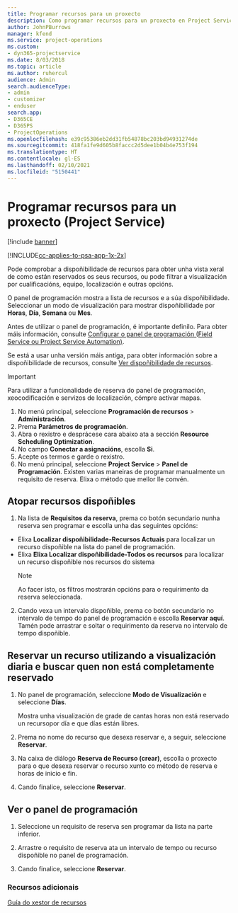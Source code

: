 ```yaml
---
title: Programar recursos para un proxecto
description: Como programar recursos para un proxecto en Project Service
author: JohnPBurrows
manager: kfend
ms.service: project-operations
ms.custom:
- dyn365-projectservice
ms.date: 8/03/2018
ms.topic: article
ms.author: ruhercul
audience: Admin
search.audienceType:
- admin
- customizer
- enduser
search.app:
- D365CE
- D365PS
- ProjectOperations
ms.openlocfilehash: e39c95386eb2dd31fb54878bc203bd94931274de
ms.sourcegitcommit: 418fa1fe9d605b8faccc2d5dee1b04b4e753f194
ms.translationtype: HT
ms.contentlocale: gl-ES
ms.lasthandoff: 02/10/2021
ms.locfileid: "5150441"
---
```

# <a name="schedule-resources-for-a-project-project-service"></a>Programar recursos para un proxecto (Project Service)

[!include [banner](../includes/psa-now-project-operations.md)]

[!INCLUDE[cc-applies-to-psa-app-1x-2x](../includes/cc-applies-to-psa-app-1x-2x.md)]

Pode comprobar a dispoñibilidade de recursos para obter unha vista xeral de como están reservados os seus recursos, ou pode filtrar a visualización por cualificacións, equipo, localización e outras opcións.  
  
O panel de programación mostra a lista de recursos e a súa dispoñibilidade. Seleccionar un modo de visualización para mostrar dispoñibilidade por **Horas**, **Día**, **Semana** ou **Mes**.  
  
Antes de utilizar o panel de programación, é importante definilo. Para obter máis información, consulte [Configurar o panel de programación (Field Service ou Project Service Automation)](https://docs.microsoft.com/dynamics365/field-service/configure-schedule-board).
  
Se está a usar unha versión máis antiga, para obter información sobre a dispoñibilidade de recursos, consulte [Ver dispoñibilidade de recursos](../psa/view-resource-availability.md).  

> [!IMPORTANT]
>  Para utilizar a funcionalidade de reserva do panel de programación, xeocodificación e servizos de localización, cómpre activar mapas.  
> 
> 1. No menú principal, seleccione **Programación de recursos** > **Administración**.  
> 2. Prema **Parámetros de programación**.  
> 3. Abra o rexistro e desprácese cara abaixo ata a sección **Resource Scheduling Optimization**.  
> 4. No campo **Conectar a asignacións**, escolla **Si**.  
> 5. Acepte os termos e garde o rexistro.  
> 6. No menú principal, seleccione **Project Service** > **Panel de Programación**. Existen varias maneiras de programar manualmente un requisito de reserva. Elixa o método que mellor lle convén.
  
## <a name="find-available-resources"></a>Atopar recursos dispoñibles

1.  Na lista de **Requisitos da reserva**, prema co botón secundario nunha reserva sen programar e escolla unha das seguintes opcións:  
  
- Elixa **Localizar dispoñibilidade-Recursos Actuais** para localizar un recurso dispoñible na lista do panel de programación.  
- Elixa **Elixa Localizar dispoñibilidade-Todos os recursos** para localizar un recurso dispoñible nos recursos do sistema  
   > [!NOTE]
   >  Ao facer isto, os filtros mostrarán opcións para o requirimento da reserva seleccionada.  
  
2. Cando vexa un intervalo dispoñible, prema co botón secundario no intervalo de tempo do panel de programación e escolla **Reservar aquí**. Tamén pode arrastrar e soltar o requirimento da reserva no intervalo de tempo dispoñible.  
  

## <a name="book-a-resource-using-the-daily-view-and-find-whos-under-booked"></a>Reservar un recurso utilizando a visualización diaria e buscar quen non está completamente reservado
  
1.  No panel de programación, seleccione **Modo de Visualización** e seleccione **Días**.  
  
    Mostra unha visualización de grade de cantas horas non está reservado un recursopor día e que días están libres.  
  
2.  Prema no nome do recurso que desexa reservar e, a seguir, seleccione **Reservar**.  
  
3.  Na caixa de diálogo **Reserva de Recurso (crear)**, escolla o proxecto para o que desexa reservar o recurso xunto co método de reserva e horas de inicio e fin.  
  
4.  Cando finalice, seleccione **Reservar**.  
  
## <a name="view-to-the-schedule-board"></a>Ver o panel de programación
  
1.  Seleccione un requisito de reserva sen programar da lista na parte inferior.  
  
2.  Arrastre o requisito de reserva ata un intervalo de tempo ou recurso dispoñible no panel de programación.  
  
3.  Cando finalice, seleccione **Reservar**.  
  
### <a name="additional-resources"></a>Recursos adicionais  
 [Guía do xestor de recursos](../psa/resource-manager-guide.md)
